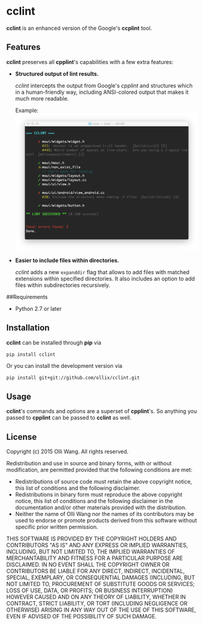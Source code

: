 # cclint

__cclint__ is an enhanced version of the Google's __ccplint__ tool.

## Features

__cclint__ preserves all __cpplint__'s capabilities with a few extra features:

*  **Structured output of lint results.**

    _cclint_ intercepts the output from Google's _cpplint_ and structures
    which in a human-friendly way, including ANSI-colored output that makes it
    much more readable.

    Example: ![pretty output](examples/screenshot.png)

* **Easier to include files within directories.**

    _cclint_ adds a new `expanddir` flag that allows to add files with matched
    extensions within specified directories. It also includes an option to add
    files within subdirectories recursively.

##Requirements

* Python 2.7 or later

## Installation

__cclint__ can be installed through __pip__ via

```base
pip install cclint
```

Or you can install the development version via

```bash
pip install git+git://github.com/ollix/cclint.git
```

## Usage

__cclint__'s commands and options are a superset of __cpplint__'s. So anything
you passed to __cpplint__ can be passed to  __cclint__ as well.

## License

Copyright (c) 2015 Olli Wang. All rights reserved.

Redistribution and use in source and binary forms, with or without
modification, are permitted provided that the following conditions are
met:

   * Redistributions of source code must retain the above copyright
notice, this list of conditions and the following disclaimer.
   * Redistributions in binary form must reproduce the above
copyright notice, this list of conditions and the following disclaimer
in the documentation and/or other materials provided with the
distribution.
   * Neither the name of Olli Wang nor the names of its
contributors may be used to endorse or promote products derived from
this software without specific prior written permission.

THIS SOFTWARE IS PROVIDED BY THE COPYRIGHT HOLDERS AND CONTRIBUTORS
"AS IS" AND ANY EXPRESS OR IMPLIED WARRANTIES, INCLUDING, BUT NOT
LIMITED TO, THE IMPLIED WARRANTIES OF MERCHANTABILITY AND FITNESS FOR
A PARTICULAR PURPOSE ARE DISCLAIMED. IN NO EVENT SHALL THE COPYRIGHT
OWNER OR CONTRIBUTORS BE LIABLE FOR ANY DIRECT, INDIRECT, INCIDENTAL,
SPECIAL, EXEMPLARY, OR CONSEQUENTIAL DAMAGES (INCLUDING, BUT NOT
LIMITED TO, PROCUREMENT OF SUBSTITUTE GOODS OR SERVICES; LOSS OF USE,
DATA, OR PROFITS; OR BUSINESS INTERRUPTION) HOWEVER CAUSED AND ON ANY
THEORY OF LIABILITY, WHETHER IN CONTRACT, STRICT LIABILITY, OR TORT
(INCLUDING NEGLIGENCE OR OTHERWISE) ARISING IN ANY WAY OUT OF THE USE
OF THIS SOFTWARE, EVEN IF ADVISED OF THE POSSIBILITY OF SUCH DAMAGE.
